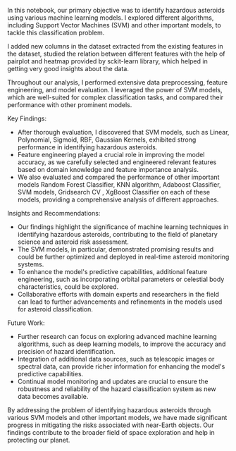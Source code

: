 In this notebook, our primary objective was to identify hazardous asteroids using various machine learning models. I explored different algorithms, including Support Vector Machines (SVM) 
and other important models, to tackle this classification problem.

I added new columns in the dataset extracted from the existing features in the dataset, studied the relation between different features with the help of pairplot and heatmap provided by
sckit-learn library, which helped in getting very good insights about the data.

Throughout our analysis, I performed extensive data preprocessing, feature engineering, and model evaluation. I leveraged the power of SVM models, which are well-suited for 
complex classification tasks, and compared their performance with other prominent models.

Key Findings:
- After thorough evaluation, I discovered that SVM models, such as Linear, Polynomial, Sigmoid, RBF, Gaussian Kernels, exhibited strong performance in identifying hazardous asteroids.
- Feature engineering played a crucial role in improving the model accuracy, as we carefully selected and engineered relevant features based on domain knowledge and feature
 importance analysis.
- We also evaluated and compared the performance of other important models Random Forest Classifier, KNN algorithm, Adaboost Classifier, SVM models, Gridsearch CV , XgBoost Classifier
 on each of these models, providing a comprehensive analysis of different approaches.

Insights and Recommendations:
- Our findings highlight the significance of machine learning techniques in identifying hazardous asteroids, contributing to the field of planetary science and asteroid risk assessment.
- The SVM models, in particular, demonstrated promising results and could be further optimized and deployed in real-time asteroid monitoring systems.
- To enhance the model's predictive capabilities, additional feature engineering, such as incorporating orbital parameters or celestial body characteristics, could be explored.
- Collaborative efforts with domain experts and researchers in the field can lead to further advancements and refinements in the models used for asteroid classification.

Future Work:
- Further research can focus on exploring advanced machine learning algorithms, such as deep learning models, to improve the accuracy and precision of hazard identification.
- Integration of additional data sources, such as telescopic images or spectral data, can provide richer information for enhancing the model's predictive capabilities.
- Continual model monitoring and updates are crucial to ensure the robustness and reliability of the hazard classification system as new data becomes available.

By addressing the problem of identifying hazardous asteroids through various SVM models and other important models, we have made significant progress in mitigating
the risks associated with near-Earth objects. Our findings contribute to the broader field of space exploration and help in protecting our planet.



